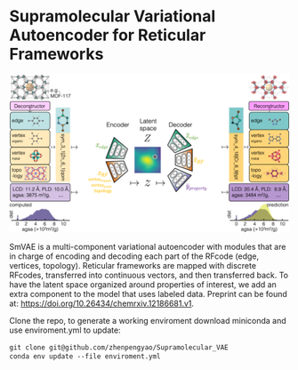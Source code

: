# Supramolecular Variational Autoencoder for Reticular Frameworks

![GitHub Logo](/images/logo.png)

SmVAE is a multi-component variational autoencoder with modules that are in charge of encoding and decoding each part of the RFcode (edge, vertices, topology). Reticular frameworks are mapped with discrete RFcodes, transferred into continuous vectors, and then transferred back. To have the latent space organized around properties of interest, we add an extra component to the model that uses labeled data. Preprint can be found at: https://doi.org/10.26434/chemrxiv.12186681.v1.

Clone the repo, to generate a working enviroment download miniconda and use enviroment.yml to update:
```
git clone git@github.com/zhenpengyao/Supramolecular_VAE
conda env update --file enviroment.yml
```
